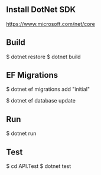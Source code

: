 ## Install DotNet SDK

https://www.microsoft.com/net/core

## Build 

$ dotnet restore 
$ dotnet build  


## EF Migrations 

$ dotnet ef migrations add "initial"

$ dotnet ef database update 


## Run 

$ dotnet run 

## Test

$ cd API.Test
$ dotnet test





